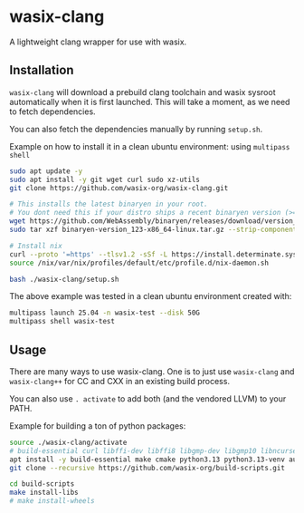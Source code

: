 # wasix-clang
A lightweight clang wrapper for use with wasix.

## Installation

`wasix-clang` will download a prebuild clang toolchain and wasix sysroot automatically when it is first launched. This will take a moment, as we need to fetch dependencies.

You can also fetch the dependencies manually by running `setup.sh`.

Example on how to install it in a clean ubuntu environment: using `multipass shell`

```bash
sudo apt update -y
sudo apt install -y git wget curl sudo xz-utils
git clone https://github.com/wasix-org/wasix-clang.git

# This installs the latest binaryen in your root.
# You dont need this if your distro ships a recent binaryen version (>=114) 
wget https://github.com/WebAssembly/binaryen/releases/download/version_123/binaryen-version_123-x86_64-linux.tar.gz
sudo tar xzf binaryen-version_123-x86_64-linux.tar.gz --strip-components=1 --keep-directory-symlink -C /

# Install nix
curl --proto '=https' --tlsv1.2 -sSf -L https://install.determinate.systems/nix | sudo sh -s -- install $(! test -f /.dockerenv || echo "linux --init none") --no-confirm
source /nix/var/nix/profiles/default/etc/profile.d/nix-daemon.sh

bash ./wasix-clang/setup.sh
```

The above example was tested in a clean ubuntu environment created with:

```bash
multipass launch 25.04 -n wasix-test --disk 50G
multipass shell wasix-test
```

## Usage

There are many ways to use wasix-clang. One is to just use `wasix-clang` and `wasix-clang++` for CC and CXX in an existing build process.

You can also use `. activate` to add both (and the vendored LLVM) to your PATH.

Example for building a ton of python packages:

```bash
source ./wasix-clang/activate
# build-essential curl libffi-dev libffi8 libgmp-dev libgmp10 libncurses-dev pkg-config
apt install -y build-essential make cmake python3.13 python3.13-venv autopoint libtool pkg-config autoconf dejagnu meson ninja-build
git clone --recursive https://github.com/wasix-org/build-scripts.git

cd build-scripts
make install-libs
# make install-wheels
```
